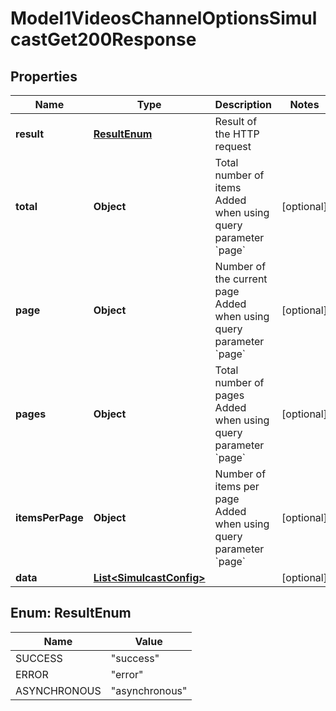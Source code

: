 

# Model1VideosChannelOptionsSimulcastGet200Response


## Properties

| Name | Type | Description | Notes |
|------------ | ------------- | ------------- | -------------|
|**result** | [**ResultEnum**](#ResultEnum) | Result of the HTTP request |  |
|**total** | **Object** | Total number of items Added when using query parameter &#x60;page&#x60;  |  [optional] |
|**page** | **Object** | Number of the current page Added when using query parameter &#x60;page&#x60;  |  [optional] |
|**pages** | **Object** | Total number of pages Added when using query parameter &#x60;page&#x60;  |  [optional] |
|**itemsPerPage** | **Object** | Number of items per page Added when using query parameter &#x60;page&#x60;  |  [optional] |
|**data** | [**List&lt;SimulcastConfig&gt;**](SimulcastConfig.md) |  |  [optional] |



## Enum: ResultEnum

| Name | Value |
|---- | -----|
| SUCCESS | &quot;success&quot; |
| ERROR | &quot;error&quot; |
| ASYNCHRONOUS | &quot;asynchronous&quot; |



